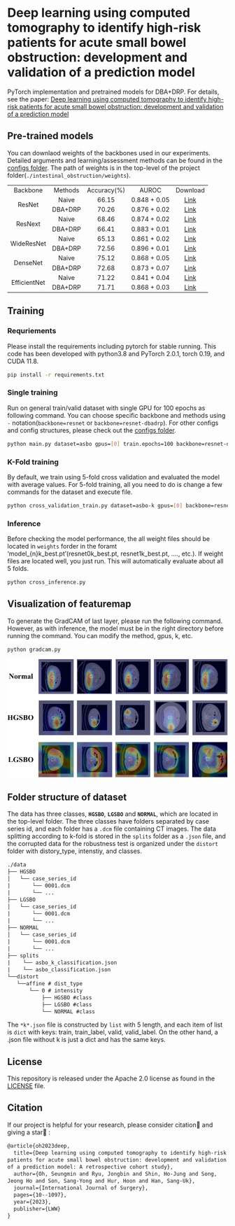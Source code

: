 # Deep learning using computed tomography to identify high-risk patients for acute small bowel obstruction: development and validation of a prediction model

PyTorch implementation and pretrained models for DBA+DRP. For details, see the paper: [Deep learning using computed tomography to identify high-risk patients for acute small bowel obstruction: development and validation of a prediction model](TBD)

## Pre-trained models

You can downlaod weights of the backbones used in our experiments. Detailed arguments and learning/assessment methods can be found in the [configs folder](./configs). The path of weights is in the top-level of the project folder(`./intestinal_obstruction/weights`).

<table style="margin:auto;text-align:center">
    <tr>
        <td>Backbone</td>
        <td>Methods</td>
        <td>Accuracy(%)</td>
        <td>AUROC</td>
        <td>Download</td>
    </tr>
    <tr>
        <td rowspan='2'> ResNet </td>
        <td>Naive</td>
        <td>66.15</td>
        <td>0.848 + 0.05</td>
        <td><a href='https://ajouackr-my.sharepoint.com/:u:/g/personal/mangusn1_ajou_ac_kr/EbQ22Q7NQT1FnaQX6xRI0bABuOB0Y9AoW5wW7niLlcM29g?e=DlIcEj'>Link</a></td>
    </tr>
    <tr>
        <td>DBA+DRP</td>
        <td>70.26</td>
        <td>0.876 + 0.02</td>
        <td><a href='https://ajouackr-my.sharepoint.com/:u:/g/personal/mangusn1_ajou_ac_kr/EYh1XbIYYbBBjmS3Lfdn494B_gbpJPQyo4w5djf8LRVHkg?e=r10PUK'>Link</a></td>
    </tr>
    <tr>
        <td rowspan='2'> ResNext </td>
        <td>Naive</td>
        <td>68.46</td>
        <td>0.874 + 0.02</td>
        <td><a href='https://ajouackr-my.sharepoint.com/:u:/g/personal/mangusn1_ajou_ac_kr/ERKW4EDIRiNLs9plr9ch4eYBWQAoMKwo-RLDzckvrKY3yQ?e=RczK4i'>Link</a></td>
    </tr>
    <tr>
        <td>DBA+DRP</td>
        <td>66.41</td>
        <td>0.883 + 0.01</td>
        <td><a href='https://ajouackr-my.sharepoint.com/:u:/g/personal/mangusn1_ajou_ac_kr/EU7z4aDcl7NDusWolN__l2oBxj68CCZjj-P-fBXrgowWWQ?e=YJWvuE'>Link</a></td>
    </tr>
    <tr>
        <td rowspan='2'> WideResNet </td>
        <td>Naive</td>
        <td>65.13</td>
        <td>0.861 + 0.02</td>
        <td><a href='https://ajouackr-my.sharepoint.com/:u:/g/personal/mangusn1_ajou_ac_kr/EdDiTH1y8xNIlLUtL1h7uMABuoQHmhK8jZM4SwHMzNqiDQ?e=gYFcf0'>Link</a></td>
    </tr>
    <tr>
        <td>DBA+DRP</td>
        <td>72.56</td>
        <td>0.896 + 0.01</td>
        <td><a href='https://ajouackr-my.sharepoint.com/:u:/g/personal/mangusn1_ajou_ac_kr/EbRTVzIyMaxDpdO5U0wB-bsBs3gh_FUBo5abWtSeyKDV0g?e=39KMcb'>Link</a></td>
    </tr>
    <tr>
        <td rowspan='2'> DenseNet </td>
        <td>Naive</td>
        <td>75.12</td>
        <td>0.868 + 0.05</td>
        <td><a href='https://ajouackr-my.sharepoint.com/:u:/g/personal/mangusn1_ajou_ac_kr/ERI-sdq-Ze5JjMo-0SYbLGEBdMbtufwq88Aj-AXGDOAZwQ'>Link</a></td>
    </tr>
    <tr>
        <td>DBA+DRP</td>
        <td>72.68</td>
        <td>0.873 + 0.07</td>
        <td><a href='https://ajouackr-my.sharepoint.com/:u:/g/personal/mangusn1_ajou_ac_kr/Edz2ZUrnqflKuWikqU89E0ABA_a5Ee_e-XZvLayG9CjAlw'>Link</a></td>
    </tr>
    <tr>
        <td rowspan='2'> EfficientNet </td>
        <td>Naive</td>
        <td>71.22</td>
        <td>0.841 + 0.04</td>
        <td><a href='https://ajouackr-my.sharepoint.com/:u:/g/personal/mangusn1_ajou_ac_kr/ERMGEqWzKpdCisrAeWmezdgBLdi533feseX3fE39bS6ASQ'>Link</a></td>
    </tr>
    <tr>
        <td>DBA+DRP</td>
        <td>71.71</td>
        <td>0.868 + 0.03</td>
        <td><a href='https://ajouackr-my.sharepoint.com/:u:/g/personal/mangusn1_ajou_ac_kr/EcjnrRw6tbhOgYgNojisVBIBZZLGSmwBIAfUKKgxov_4-A'>Link</a></td>
    </tr>
    <tr></tr>
</table>

## Training

### Requriements

Please install the requirements including pytorch for stable running. This code has been developed with python3.8 and PyTorch 2.0.1, torch 0.19, and CUDA 11.8.

```bash
pip install -r requirements.txt
```

### Single training

Run on general train/valid dataset with single GPU for 100 epochs as following command. You can choose specific backbone and methods using `-` notation(`backbone=resnet` or `backbone=resnet-dbadrp`). For other configs and config structures, please check out the [configs folder](./configs).

```bash
python main.py dataset=asbo gpus=[0] train.epochs=100 backbone=resnet-dbadrp
```

### K-Fold training

By default, we train using 5-fold cross validation and evaluated the model with average values. For 5-fold training, all you need to do is change a few commands for the dataset and execute file. 

```bash
python cross_validation_train.py dataset=asbo-k gpus=[0] backbone=resnet-dbadrp
```

### Inference

Before checking the model performance, the all weight files should be located in `weights` forder in the foramt ‘model_{n}k_best.pt’(resnet0k_best.pt, resnet1k_best.pt, …., etc.). If weight files are located well, you just run. This will automatically evaluate about all 5 folds.

```bash
python cross_inference.py
```
## Visualization of featuremap

To generate the GradCAM of last layer, please run the following command. However, as with inference, the model must be in the right directory before running the command. You can modify the method, gpus, k, etc.

```
python gradcam.py
```

![GradCAM](.asset/cam.png)

## Folder structure of dataset

The data has three classes, **`HGSBO`**, **`LGSBO`** and **`NORMAL`**, which are located in the top-level folder. The three classes have folders separated by case series id, and each folder has a `.dcm` file containing CT images. The data splitting according to k-fold is stored in the `splits` folder as a `.json` file, and the corrupted data for the robustness test is organized under the `distort` folder with distory_type, intenstiy, and classes.

```
./data
├── HGSBO
│   └── case_series_id
|		└── 0001.dcm
|		└── ...
├── LGSBO
│   └── case_series_id
|		└── 0001.dcm
|		└── ...
├── NORMAL
│   └── case_series_id
|		└── 0001.dcm
|		└── ...
├── splits
|    └── asbo_k_classification.json
|    └── asbo_classification.json
└──distort
   └──affine # dist_type
       └── 0 # intensity
           ├── HGSBO #class
           ├── LGSBO #class
           └── NORMAL #class
```

The `*k*.json` file is constructed by `list` with 5 length, and each item of list is `dict` with keys: train, train_label, valid, valid_label. On the other hand, a .json file without k is just a dict and has the same keys.

## License

This repository is released under the Apache 2.0 license as found in the [LICENSE](./LICENSE) file.

## Citation

If our project is helpful for your research, please consider citation:paperclip: and giving a star:star2: :

```
@article{oh2023deep,
  title={Deep learning using computed tomography to identify high-risk patients for acute small bowel obstruction: development and validation of a prediction model: A retrospective cohort study},
  author={Oh, Seungmin and Ryu, Jongbin and Shin, Ho-Jung and Song, Jeong Ho and Son, Sang-Yong and Hur, Hoon and Han, Sang-Uk},
  journal={International Journal of Surgery},
  pages={10--1097},
  year={2023},
  publisher={LWW}
}
```
